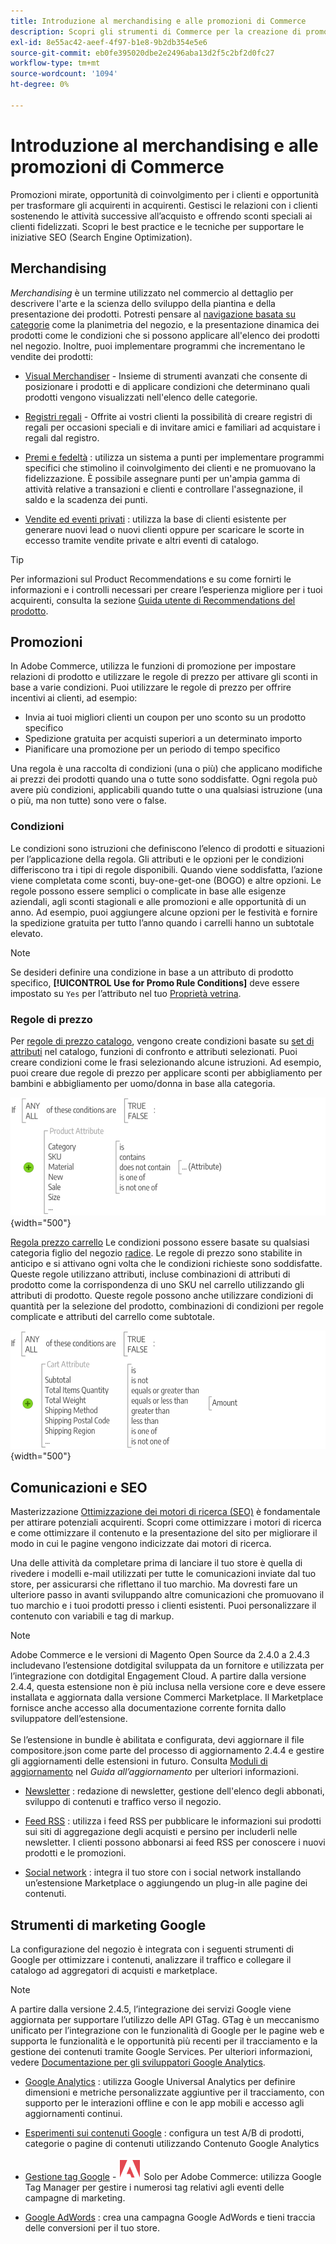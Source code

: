 ```yaml
---
title: Introduzione al merchandising e alle promozioni di Commerce
description: Scopri gli strumenti di Commerce per la creazione di promozioni e opportunità mirate per il coinvolgimento dei clienti.
exl-id: 8e55ac42-aeef-4f97-b1e8-9b2db354e5e6
source-git-commit: eb0fe395020dbe2e2496aba13d2f5c2bf2d0fc27
workflow-type: tm+mt
source-wordcount: '1094'
ht-degree: 0%

---
```


# Introduzione al merchandising e alle promozioni di Commerce

Promozioni mirate, opportunità di coinvolgimento per i clienti e opportunità per trasformare gli acquirenti in acquirenti. Gestisci le relazioni con i clienti sostenendo le attività successive all’acquisto e offrendo sconti speciali ai clienti fidelizzati. Scopri le best practice e le tecniche per supportare le iniziative SEO (Search Engine Optimization).

## Merchandising

_Merchandising_ è un termine utilizzato nel commercio al dettaglio per descrivere l&#39;arte e la scienza dello sviluppo della piantina e della presentazione dei prodotti. Potresti pensare al [navigazione basata su categorie](../catalog/navigation-top.md) come la planimetria del negozio, e la presentazione dinamica dei prodotti come le condizioni che si possono applicare all&#39;elenco dei prodotti nel negozio. Inoltre, puoi implementare programmi che incrementano le vendite dei prodotti:

- [Visual Merchandiser](visual-merchandiser.md) - Insieme di strumenti avanzati che consente di posizionare i prodotti e di applicare condizioni che determinano quali prodotti vengono visualizzati nell&#39;elenco delle categorie.

- [Registri regali](gift-registries.md) - Offrite ai vostri clienti la possibilità di creare registri di regali per occasioni speciali e di invitare amici e familiari ad acquistare i regali dal registro.

- [Premi e fedeltà](rewards-loyalty.md) : utilizza un sistema a punti per implementare programmi specifici che stimolino il coinvolgimento dei clienti e ne promuovano la fidelizzazione. È possibile assegnare punti per un&#39;ampia gamma di attività relative a transazioni e clienti e controllare l&#39;assegnazione, il saldo e la scadenza dei punti.

- [Vendite ed eventi privati](events-private-sales.md) : utilizza la base di clienti esistente per generare nuovi lead o nuovi clienti oppure per scaricare le scorte in eccesso tramite vendite private e altri eventi di catalogo.

>[!TIP]
>
>Per informazioni sul Product Recommendations e su come fornirti le informazioni e i controlli necessari per creare l’esperienza migliore per i tuoi acquirenti, consulta la sezione [Guida utente di Recommendations del prodotto](https://experienceleague.adobe.com/docs/commerce-merchant-services/product-recommendations/guide-overview.html).

## Promozioni

In Adobe Commerce, utilizza le funzioni di promozione per impostare relazioni di prodotto e utilizzare le regole di prezzo per attivare gli sconti in base a varie condizioni. Puoi utilizzare le regole di prezzo per offrire incentivi ai clienti, ad esempio:

- Invia ai tuoi migliori clienti un coupon per uno sconto su un prodotto specifico
- Spedizione gratuita per acquisti superiori a un determinato importo
- Pianificare una promozione per un periodo di tempo specifico

Una regola è una raccolta di condizioni (una o più) che applicano modifiche ai prezzi dei prodotti quando una o tutte sono soddisfatte. Ogni regola può avere più condizioni, applicabili quando tutte o una qualsiasi istruzione (una o più, ma non tutte) sono vere o false.

### Condizioni

Le condizioni sono istruzioni che definiscono l’elenco di prodotti e situazioni per l’applicazione della regola. Gli attributi e le opzioni per le condizioni differiscono tra i tipi di regole disponibili. Quando viene soddisfatta, l’azione viene completata come sconti, buy-one-get-one (BOGO) e altre opzioni. Le regole possono essere semplici o complicate in base alle esigenze aziendali, agli sconti stagionali e alle promozioni e alle opportunità di un anno. Ad esempio, puoi aggiungere alcune opzioni per le festività e fornire la spedizione gratuita per tutto l’anno quando i carrelli hanno un subtotale elevato.

>[!NOTE]
>
>Se desideri definire una condizione in base a un attributo di prodotto specifico, **[!UICONTROL Use for Promo Rule Conditions]** deve essere impostato su `Yes` per l’attributo nel tuo [Proprietà vetrina](../catalog/attribute-product-create.md).


### Regole di prezzo

Per [regole di prezzo catalogo](price-rules-catalog.md), vengono create condizioni basate su [set di attributi](../catalog/attribute-sets.md) nel catalogo, funzioni di confronto e attributi selezionati. Puoi creare condizioni come le frasi selezionando alcune istruzioni. Ad esempio, puoi creare due regole di prezzo per applicare sconti per abbigliamento per bambini e abbigliamento per uomo/donna in base alla categoria.

![Diagramma: esempio di regole di prezzo del catalogo](./assets/diagram-catalog-price-rules.png){width="500"}

[Regola prezzo carrello](price-rules-cart.md) Le condizioni possono essere basate su qualsiasi categoria figlio del negozio [radice](../catalog/category-root.md). Le regole di prezzo sono stabilite in anticipo e si attivano ogni volta che le condizioni richieste sono soddisfatte. Queste regole utilizzano attributi, incluse combinazioni di attributi di prodotto come la corrispondenza di uno SKU nel carrello utilizzando gli attributi di prodotto. Queste regole possono anche utilizzare condizioni di quantità per la selezione del prodotto, combinazioni di condizioni per regole complicate e attributi del carrello come subtotale.

![Diagramma: esempio di regole di prezzo del carrello](./assets/diagram-cart-price-rules.png){width="500"}

## Comunicazioni e SEO

Masterizzazione [Ottimizzazione dei motori di ricerca (SEO)](seo-overview.md) è fondamentale per attirare potenziali acquirenti. Scopri come ottimizzare i motori di ricerca e come ottimizzare il contenuto e la presentazione del sito per migliorare il modo in cui le pagine vengono indicizzate dai motori di ricerca.

Una delle attività da completare prima di lanciare il tuo store è quella di rivedere i modelli e-mail utilizzati per tutte le comunicazioni inviate dal tuo store, per assicurarsi che riflettano il tuo marchio. Ma dovresti fare un ulteriore passo in avanti sviluppando altre comunicazioni che promuovano il tuo marchio e i tuoi prodotti presso i clienti esistenti. Puoi personalizzare il contenuto con variabili e tag di markup.

>[!NOTE]
>
>Adobe Commerce e le versioni di Magento Open Source da 2.4.0 a 2.4.3 includevano l’estensione dotdigital sviluppata da un fornitore e utilizzata per l’integrazione con dotdigital Engagement Cloud. A partire dalla versione 2.4.4, questa estensione non è più inclusa nella versione core e deve essere installata e aggiornata dalla versione Commerci Marketplace. Il Marketplace fornisce anche accesso alla documentazione corrente fornita dallo sviluppatore dell’estensione.
><br><br>
>Se l’estensione in bundle è abilitata e configurata, devi aggiornare il file compositore.json come parte del processo di aggiornamento 2.4.4 e gestire gli aggiornamenti delle estensioni in futuro. Consulta [Moduli di aggiornamento](https://experienceleague.adobe.com/docs/commerce-operations/upgrade-guide/modules/upgrade.html) nel _Guida all’aggiornamento_ per ulteriori informazioni.

- [Newsletter](newsletters.md) : redazione di newsletter, gestione dell&#39;elenco degli abbonati, sviluppo di contenuti e traffico verso il negozio.

- [Feed RSS](social-rss.md#rss-feeds) : utilizza i feed RSS per pubblicare le informazioni sui prodotti sui siti di aggregazione degli acquisti e persino per includerli nelle newsletter. I clienti possono abbonarsi ai feed RSS per conoscere i nuovi prodotti e le promozioni.

- [Social network](social-rss.md#social-networks) : integra il tuo store con i social network installando un’estensione Marketplace o aggiungendo un plug-in alle pagine dei contenuti.

## Strumenti di marketing Google

La configurazione del negozio è integrata con i seguenti strumenti di Google per ottimizzare i contenuti, analizzare il traffico e collegare il catalogo ad aggregatori di acquisti e marketplace.

>[!NOTE]
>
>A partire dalla versione 2.4.5, l’integrazione dei servizi Google viene aggiornata per supportare l’utilizzo delle API GTag. GTag è un meccanismo unificato per l’integrazione con le funzionalità di Google per le pagine web e supporta le funzionalità e le opportunità più recenti per il tracciamento e la gestione dei contenuti tramite Google Services. Per ulteriori informazioni, vedere [Documentazione per gli sviluppatori Google Analytics](https://developers.google.com/analytics/devguides/collection/gtagjs).

- [Google Analytics](google-analytics.md) : utilizza Google Universal Analytics per definire dimensioni e metriche personalizzate aggiuntive per il tracciamento, con supporto per le interazioni offline e con le app mobili e accesso agli aggiornamenti continui.

- [Esperimenti sui contenuti Google](google-content-experiments.md) : configura un test A/B di prodotti, categorie o pagine di contenuti utilizzando Contenuto Google Analytics

- [Gestione tag Google](google-tag-manager.md) - ![Adobe Commerce](../assets/adobe-logo.svg) Solo per Adobe Commerce: utilizza Google Tag Manager per gestire i numerosi tag relativi agli eventi delle campagne di marketing.

- [Google AdWords](google-adwords.md) : crea una campagna Google AdWords e tieni traccia delle conversioni per il tuo store.
